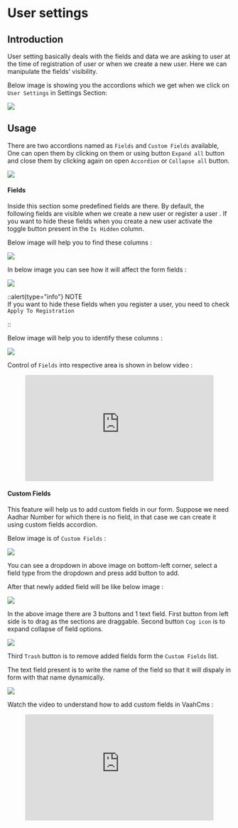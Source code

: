 # User settings

## Introduction
User setting basically deals with the fields and data we are asking to user at the time of registration of user or when we create a new user. Here we can manipulate the fields' visibility.

Below image is showing you the accordions which we get when we click on ```User Settings``` in Settings Section:

<img src="/images/user-settings-1.png">

## Usage

There are two accordions named as `Fields` and `Custom Fields` available, 
One can open them by clicking on them or using button `Expand all` button and close them by clicking again on open `Accordion` or `Collapse all` button. 

<img src="/images/user-settings-2.png">

#### Fields

Inside this section some predefined fields are there. By default, the following fields are visible when we create a new user or register a user .
If you want to hide these fields when you create a new user activate the toggle button present in the `Is Hidden` column.

Below image will help you to find these columns :

<img src="/images/user-settings-12.png">

In below image you can see how it will affect the form fields :

<img src="/images/user-settings-4.png">

::alert{type="info"}
NOTE   
If you want to hide these fields when you register a user, you need to check ```Apply To Registration```

::

Below image will help you to identify these columns :

<img src="/images/user-settings-5.png">

Control of `Fields` into respective area is shown in below video :

<figure>
  <iframe src="https://www.youtube.com/embed/8rYBwiNxwc8" frameborder="0" allowfullscreen="true" style="width: 100%; aspect-ratio: 16/9;"> </iframe>
</figure>


#### Custom Fields

This feature will help us to add custom fields in our form. Suppose we need Aadhar Number for which there is no field, in that case we can create it using custom fields accordion.

Below image is of `Custom Fields` :

<img src="/images/user-settings-7.png">

You can see a dropdown in above image on bottom-left corner, select a field type from the dropdown and press add button to add.

After that newly added field will be like below image :

<img src="/images/user-settings-8.png">

In the above image there are 3 buttons and 1 text field.
First button from left side is to drag as the sections are draggable. Second button `Cog icon` is to expand collapse of field options.

<img src="/images/user-settings-10.png">

Third `Trash` button is to remove added fields form the `Custom Fields` list.

The text field present is to write the name of the field so that it will dispaly in form with that name dynamically.

<img src="/images/user-settings-11.png">

Watch the video to understand how to add custom fields in VaahCms :

<figure>
  <iframe src="https://www.youtube.com/embed/xJWgJLDNNhw" frameborder="0" allowfullscreen="true" style="width: 100%; aspect-ratio: 16/9;"> </iframe>
</figure>

